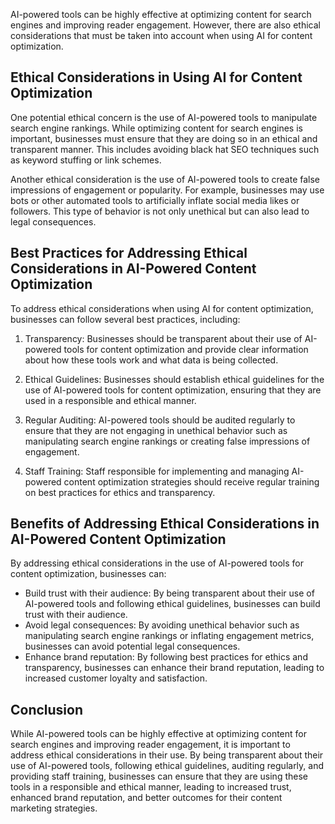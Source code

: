 

AI-powered tools can be highly effective at optimizing content for search engines and improving reader engagement. However, there are also ethical considerations that must be taken into account when using AI for content optimization.

Ethical Considerations in Using AI for Content Optimization
-----------------------------------------------------------

One potential ethical concern is the use of AI-powered tools to manipulate search engine rankings. While optimizing content for search engines is important, businesses must ensure that they are doing so in an ethical and transparent manner. This includes avoiding black hat SEO techniques such as keyword stuffing or link schemes.

Another ethical consideration is the use of AI-powered tools to create false impressions of engagement or popularity. For example, businesses may use bots or other automated tools to artificially inflate social media likes or followers. This type of behavior is not only unethical but can also lead to legal consequences.

Best Practices for Addressing Ethical Considerations in AI-Powered Content Optimization
---------------------------------------------------------------------------------------

To address ethical considerations when using AI for content optimization, businesses can follow several best practices, including:

1. Transparency: Businesses should be transparent about their use of AI-powered tools for content optimization and provide clear information about how these tools work and what data is being collected.

2. Ethical Guidelines: Businesses should establish ethical guidelines for the use of AI-powered tools for content optimization, ensuring that they are used in a responsible and ethical manner.

3. Regular Auditing: AI-powered tools should be audited regularly to ensure that they are not engaging in unethical behavior such as manipulating search engine rankings or creating false impressions of engagement.

4. Staff Training: Staff responsible for implementing and managing AI-powered content optimization strategies should receive regular training on best practices for ethics and transparency.

Benefits of Addressing Ethical Considerations in AI-Powered Content Optimization
--------------------------------------------------------------------------------

By addressing ethical considerations in the use of AI-powered tools for content optimization, businesses can:

* Build trust with their audience: By being transparent about their use of AI-powered tools and following ethical guidelines, businesses can build trust with their audience.
* Avoid legal consequences: By avoiding unethical behavior such as manipulating search engine rankings or inflating engagement metrics, businesses can avoid potential legal consequences.
* Enhance brand reputation: By following best practices for ethics and transparency, businesses can enhance their brand reputation, leading to increased customer loyalty and satisfaction.

Conclusion
----------

While AI-powered tools can be highly effective at optimizing content for search engines and improving reader engagement, it is important to address ethical considerations in their use. By being transparent about their use of AI-powered tools, following ethical guidelines, auditing regularly, and providing staff training, businesses can ensure that they are using these tools in a responsible and ethical manner, leading to increased trust, enhanced brand reputation, and better outcomes for their content marketing strategies.
